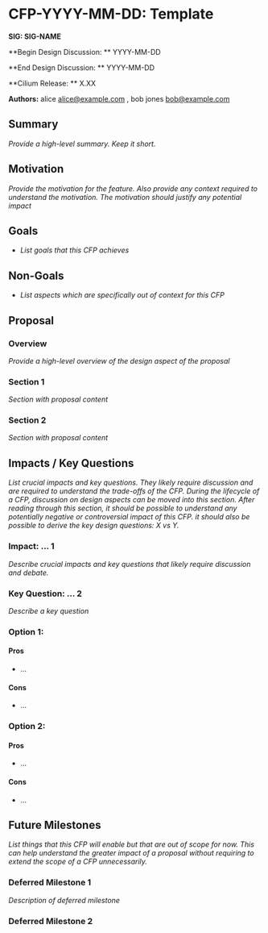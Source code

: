 # CFP-YYYY-MM-DD: Template

**SIG: SIG-NAME**

**Begin Design Discussion: ** YYYY-MM-DD

**End Design Discussion: ** YYYY-MM-DD

**Cilium Release: ** X.XX

**Authors:** alice <alice@example.com> ,  bob jones <bob@example.com>

## Summary

_Provide a high-level summary. Keep it short._

## **Motivation**

_Provide the motivation for the feature. Also provide any context required to understand the motivation. The motivation should justify any potential impact_

## **Goals**

* _List goals that this CFP achieves_

## **Non-Goals**

* _List aspects which are specifically out of context for this CFP_

## **Proposal**

### Overview

_Provide a high-level overview of the design aspect of the proposal_

### Section 1

_Section with proposal content_

### Section 2

_Section with proposal content_


## Impacts / Key Questions

_List crucial impacts and key questions. They likely require discussion and are required to understand the trade-offs of the CFP. During the lifecycle of a CFP, discussion on design aspects can be moved into this section. After reading through this section, it should be possible to understand any potentially negative or controversial impact of this CFP. it should also be possible to derive the key design questions: X vs Y._

### Impact: ... 1

_Describe crucial impacts and key questions that likely require discussion and debate._

### Key Question: ... 2

_Describe a key question_

### Option 1:

#### Pros

* ...

#### Cons

* ...

### Option 2:

#### Pros

* ...

#### Cons

* ...

## Future Milestones

_List things that this CFP will enable but that are out of scope for now. This can help understand the greater impact of a proposal without requiring to extend the scope of a CFP unnecessarily._

### Deferred Milestone 1

_Description of deferred milestone_

### Deferred Milestone 2
